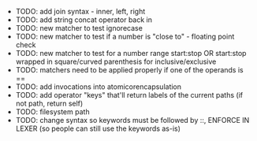 * TODO: add join syntax - inner, left, right
* TODO: add string concat operator back in
* TODO: new matcher to test ignorecase
* TODO: new matcher to test if a number is "close to" - floating point check
* TODO: new matcher to test for a number range  start:stop OR start:stop wrapped in square/curved parenthesis for inclusive/exclusive
* TODO: matchers need to be applied properly if one of the operands is ==
* TODO: add invocations into atomicorencapsulation
* TODO: add operator "keys" that'll return labels of the current paths (if not path, return self)
* TODO: filesystem path
* TODO: change syntax so keywords must be followed by ::, ENFORCE IN LEXER (so people can still use the keywords as-is)